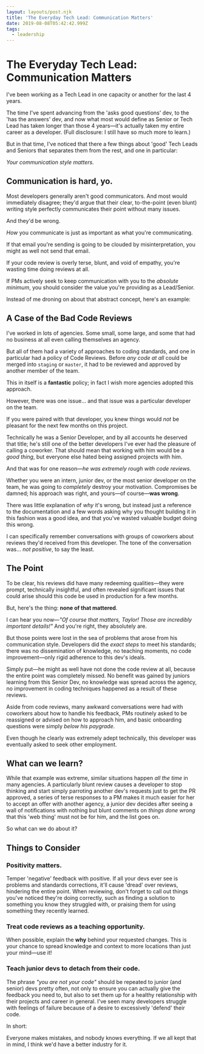 ```yaml
---
layout: layouts/post.njk
title: 'The Everyday Tech Lead: Communication Matters'
date: 2019-08-08T05:42:42.999Z
tags:
  - leadership
---
```

# The Everyday Tech Lead: Communication Matters

I've been working as a Tech Lead in one capacity or another for the last 4 years. 

The time I've spent advancing from the 'asks good questions' dev, to the 'has the answers' dev, and now what most would define as Senior or Tech Lead has taken longer than those 4 years—it's actually taken my entire career as a developer. (Full disclosure: I still have so much more to learn.)

But in that time, I've noticed that there a few things about 'good' Tech Leads and Seniors that separates them from the rest, and one in particular:

_Your communication style matters._

## Communication is hard, yo.

Most developers generally aren't good communicators. And most would immediately disagree; they'd argue that their clear, to-the-point (even blunt) writing style perfectly communicates their point without many issues. 

And they'd be wrong.

_How_ you communicate is just as important as what you're communicating.

If that email you're sending is going to be clouded by misinterpretation, you might as well not send that email.

If your code review is overly terse, blunt, and void of empathy, you're wasting time doing reviews at all.

If PMs actively seek to keep communication with you to the _absolute minimum_, you should consider the value you're providing as a Lead/Senior.

Instead of me droning on about that abstract concept, here's an example:

## A Case of the Bad Code Reviews

I've worked in lots of agencies. Some small, some large, and some that had no business at all even calling themselves an agency.

But all of them had a variety of approaches to coding standards, and one in particular had a policy of Code Reviews. Before _any code at all_ could be merged into `staging` or `master`, it had to be reviewed and approved by another member of the team.

This in itself is a **fantastic** policy; in fact I wish more agencies adopted this approach.

However, there was one issue... and that issue was a particular developer on the team.

If you were paired with that developer, you knew things would _not_ be pleasant for the next few months on this project.

Technically he was a Senior Developer, and by all accounts he deserved that title; he's still one of the better developers I've ever had the pleasure of calling a coworker. That should mean that working with him would be a _good thing_, but everyone else hated being assigned projects with him.

And that was for one reason—_he was extremely rough with code reviews._

Whether you were an intern, junior dev, or the most senior developer on the team, he was going to _completely_ destroy your motivation. Compromises be damned; his approach was right, and yours—of course—**was wrong**.

There was little explanation of _why_ it's wrong, but instead just a reference to the documentation and a few words asking why you thought building it in this fashion was a good idea, and that you've wasted valuable budget doing this wrong.

I can specifically remember conversations with groups of coworkers about reviews they'd received from this developer. The tone of the conversation was... _not positive_, to say the least.

## The Point

To be clear, his reviews did have many redeeming qualities—they were prompt, technically insightful, and often revealed significant issues that could arise should this code be used in production for a few months.

But, here's the thing: **none of that mattered**. 

I can hear you now—_"Of course that matters, Taylor! Those are incredibly important details!"_ And you're right, they absolutely are.

But those points were lost in the sea of problems that arose from his communication style. Developers did the _exact steps_ to meet his standards; there was no dissemination of knowledge, no teaching moments, no code improvement—only rigid adherence to this dev's ideals.

Simply put—he might as well have not done the code review at all, because the entire point was completely missed. No benefit was gained by juniors learning from this Senior Dev, no knowledge was spread across the agency, no improvement in coding techniques happened as a result of these reviews.

Aside from code reviews, many awkward conversations were had with coworkers about how to handle his feedback, PMs routinely asked to be reassigned or advised on how to approach him, and basic onboarding questions were simply _below his paygrade_.

Even though he clearly was extremely adept technically, this developer was eventually asked to seek other employment.

## What can we learn?

While that example was extreme, similar situations happen _all the time_ in many agencies. A particularly blunt review causes a developer to stop thinking and start simply parroting another dev's requests just to get the PR approved, a series of terse responses to a PM makes it much easier for her to accept an offer with another agency, a junior dev decides after seeing a wall of notifications with nothing but blunt comments on _things done wrong_ that this 'web thing' must not be for him, and the list goes on.

So what can we do about it?

##  Things to Consider

### Positivity matters.
Temper 'negative' feedback with positive. If all your devs ever see is problems and standards corrections, it'll cause 'dread' over reviews, hindering the entire point. When reviewing, don't forget to call out things you've noticed they're doing correctly, such as finding a solution to something you know they struggled with, or praising them for using something they recently learned.

### Treat code reviews as a teaching opportunity.
When possible, explain the **why** behind your requested changes. This is your chance to spread knowledge and context to more locations than just your mind—use it!

### Teach junior devs to detach from their code.
The phrase _"you are not your code"_ should be repeated to junior (and senior) devs pretty often, not only to ensure you can actually give the feedback you need to, but also to set them up for a healthy relationship with their projects and career in general. I've seen many developers struggle with feelings of failure because of a desire to excessively 'defend' their code. 

In short:

Everyone makes mistakes, and nobody knows everything. If we all kept that in mind, I think we'd have a better industry for it.
